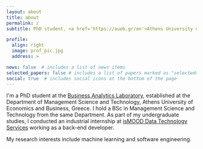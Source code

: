 ```yaml
---
layout: about
title: about
permalink: /
subtitle: PhD student, <a href='https://aueb.gr/en'>Athens University of Economics and Business</a>

profile:
  align: right
  image: prof_pic.jpg
  address: >

news: false  # includes a list of news items
selected_papers: false # includes a list of papers marked as "selected={true}"
social: true  # includes social icons at the bottom of the page
---
```


I'm a PhD student at the [Business Analytics Laboratory](https://www.balab.aueb.gr/),
established at the Department of Management Science and Technology,
Athens University of Economics and Business, Greece.
I hold a BSc in Management Science and Technology from the same Department.
As part of my undergraduate studies,
I conducted an industrial internship at [isMOOD Data Technology Services](https://ismood.com/)
working as a back-end developer.

My research interests include machine learning and software engineering.
